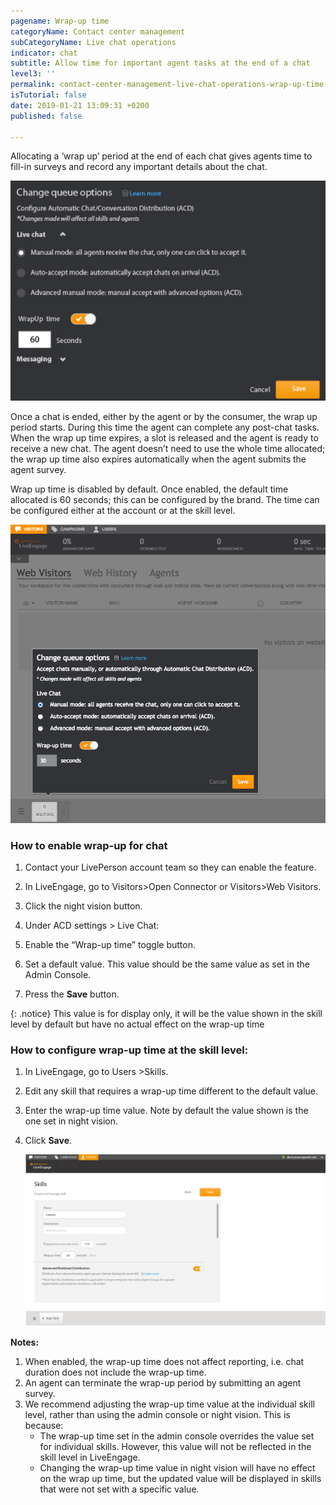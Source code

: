 ```yaml
---
pagename: Wrap-up time
categoryName: Contact center management
subCategoryName: Live chat operations
indicator: chat
subtitle: Allow time for important agent tasks at the end of a chat
level3: ''
permalink: contact-center-management-live-chat-operations-wrap-up-time.html
isTutorial: false
date: 2019-01-21 13:09:31 +0200
published: false

---
```

Allocating a ‘wrap up’ period at the end of each chat gives agents time to fill-in surveys and record any important details about the chat. 

![](/img/wrap-up-time-chats-1.png)

Once a chat is ended, either by the agent or by the consumer, the wrap up period starts. During this time the agent can complete any post-chat tasks. When the wrap up time expires, a slot is released and the agent is ready to receive a new chat. The agent doesn’t need to use the whole time allocated; the wrap up time also expires automatically when the agent submits the agent survey.

Wrap up time is disabled by default. Once enabled, the default time allocated is 60 seconds; this can be configured by the brand. The time can be configured either at the account or at the skill level.

![](/img/wrap-up-time-chats-2.png)

### **How to enable wrap-up for chat**

1. Contact your LivePerson account team so they can enable the feature.
2. In LiveEngage, go to Visitors>Open Connector or Visitors>Web Visitors. 
3. Click the night vision button. 
4. Under ACD settings > Live Chat:


1. Enable the “Wrap-up time” toggle button.
2. Set a default value. This value should be the same value as set in the Admin Console. 
3. Press the **Save** button.

{: .notice}
This value is for display only, it will be the value shown in the skill level by default but have no actual effect on the wrap-up time 

### **How to configure wrap-up time at the skill level:**

1. In LiveEngage, go to Users >Skills. 
2. Edit any skill that requires a wrap-up time different to the default value.
3. Enter the wrap-up time value. Note by default the value shown is the one set in night vision.
4. Click **Save**.

   ![](/img/wrap-up-time-chats-3.jpg)

**Notes:**

1. When enabled, the wrap-up time does not affect reporting, i.e. chat duration does not include the wrap-up time. 
2. An agent can terminate the wrap-up period by submitting an agent survey.
3. We recommend adjusting the wrap-up time value at the individual skill level, rather than using the admin console or night vision. This is because:
   * The wrap-up time set in the admin console overrides the value set for individual skills. However, this value will not be reflected in the skill level in LiveEngage.
   * Changing the wrap-up time value in night vision will have no effect on the wrap up time, but the updated value will be displayed in skills that were not set with a specific value.